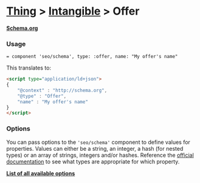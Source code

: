 # [Thing](thing.md) > [Intangible](intangible.md) > Offer

**[Schema.org](http://schema.org/Offer)**

### Usage

```haml
= component 'seo/schema', type: :offer, name: "My offer's name"
```

This translates to:

```html
<script type="application/ld+json">
{
    "@context" : "http://schema.org",
    "@type" : "Offer",
    "name" : "My offer's name"
}
</script>
```

### Options

You can pass options to the `'seo/schema'` component to define values for properties. Values can either be a string, an integer, a hash (for nested types) or an array of strings, integers and/or hashes. Reference the [official documentation](http://schema.org/Offer) to see what types are appropriate for which property.

**[List of all available options](https://github.com/jonhue/search-engine-optimization/blob/master/app/views/mozaic/seo/schema/types/_offer.html.erb)**
